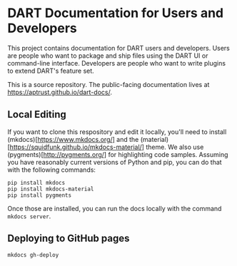 # DART Documentation for Users and Developers

This project contains documentation for DART users and developers. Users are people who want to package and ship files using the DART UI or command-line interface. Developers are people who want to write plugins to extend DART's feature set.

This is a source repository. The public-facing documentation lives at https://aptrust.github.io/dart-docs/.

## Local Editing

If you want to clone this respository and edit it locally, you'll need to install (mkdocs)[https://www.mkdocs.org/] and the (material)[https://squidfunk.github.io/mkdocs-material/] theme. We also use (pygments)[http://pygments.org/] for highlighting code samples. Assuming you have reasonably current versions of Python and pip, you can do that with the following commands:

```
pip install mkdocs
pip install mkdocs-material
pip install pygments
```

Once those are installed, you can run the docs locally with the command `mkdocs server`.

## Deploying to GitHub pages

```
mkdocs gh-deploy
```
